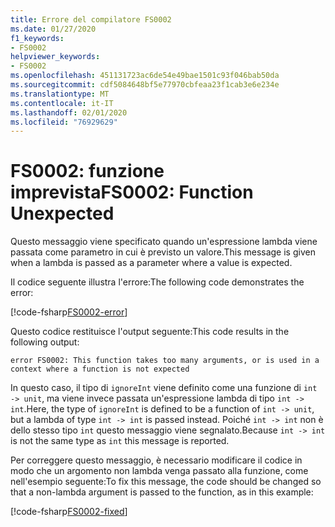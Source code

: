 ```yaml
---
title: Errore del compilatore FS0002
ms.date: 01/27/2020
f1_keywords:
- FS0002
helpviewer_keywords:
- FS0002
ms.openlocfilehash: 451131723ac6de54e49bae1501c93f046bab50da
ms.sourcegitcommit: cdf5084648bf5e77970cbfeaa23f1cab3e6e234e
ms.translationtype: MT
ms.contentlocale: it-IT
ms.lasthandoff: 02/01/2020
ms.locfileid: "76929629"
---
```

# <a name="fs0002-function-unexpected"></a><span data-ttu-id="2f18f-102">FS0002: funzione imprevista</span><span class="sxs-lookup"><span data-stu-id="2f18f-102">FS0002: Function Unexpected</span></span>

<span data-ttu-id="2f18f-103">Questo messaggio viene specificato quando un'espressione lambda viene passata come parametro in cui è previsto un valore.</span><span class="sxs-lookup"><span data-stu-id="2f18f-103">This message is given when a lambda is passed as a parameter where a value is expected.</span></span>

<span data-ttu-id="2f18f-104">Il codice seguente illustra l'errore:</span><span class="sxs-lookup"><span data-stu-id="2f18f-104">The following code demonstrates the error:</span></span>

[!code-fsharp[FS0002-error](~/samples/snippets/fsharp/compiler-messages/fs0002.fs#L1-L3)]

<span data-ttu-id="2f18f-105">Questo codice restituisce l'output seguente:</span><span class="sxs-lookup"><span data-stu-id="2f18f-105">This code results in the following output:</span></span>

```text
error FS0002: This function takes too many arguments, or is used in a context where a function is not expected
```

<span data-ttu-id="2f18f-106">In questo caso, il tipo di `ignoreInt` viene definito come una funzione di `int -> unit`, ma viene invece passata un'espressione lambda di tipo `int -> int`.</span><span class="sxs-lookup"><span data-stu-id="2f18f-106">Here, the type of `ignoreInt` is defined to be a function of `int -> unit`, but a lambda of type `int -> int` is passed instead.</span></span> <span data-ttu-id="2f18f-107">Poiché `int -> int` non è dello stesso tipo `int` questo messaggio viene segnalato.</span><span class="sxs-lookup"><span data-stu-id="2f18f-107">Because `int -> int` is not the same type as `int` this message is reported.</span></span>

<span data-ttu-id="2f18f-108">Per correggere questo messaggio, è necessario modificare il codice in modo che un argomento non lambda venga passato alla funzione, come nell'esempio seguente:</span><span class="sxs-lookup"><span data-stu-id="2f18f-108">To fix this message, the code should be changed so that a non-lambda argument is passed to the function, as in this example:</span></span>

[!code-fsharp[FS0002-fixed](~/samples/snippets/fsharp/compiler-messages/fs0002.fs#L6-L8)]
